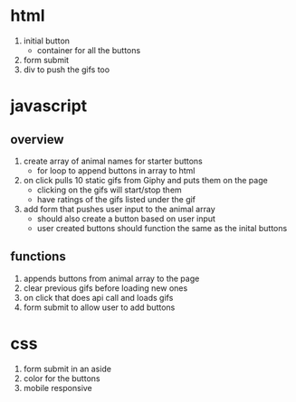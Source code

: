 # html
1. initial button
    * container for all the buttons
2. form submit
3. div to push the gifs too

# javascript
## overview
1. create array of animal names for starter buttons
    * for loop to append buttons in array to html
2. on click pulls 10 static gifs from Giphy and puts them on the page
    * clicking on the gifs will start/stop them
    * have ratings of the gifs listed under the gif
3. add form that pushes user input to the animal array
    * should also create a button based on user input
    * user created buttons should function the same as the inital buttons

## functions
1. appends buttons from animal array to the page
2. clear previous gifs before loading new ones
3. on click that does api call and loads gifs
4. form submit to allow user to add buttons

# css
1. form submit in an aside 
2. color for the buttons
3. mobile responsive
